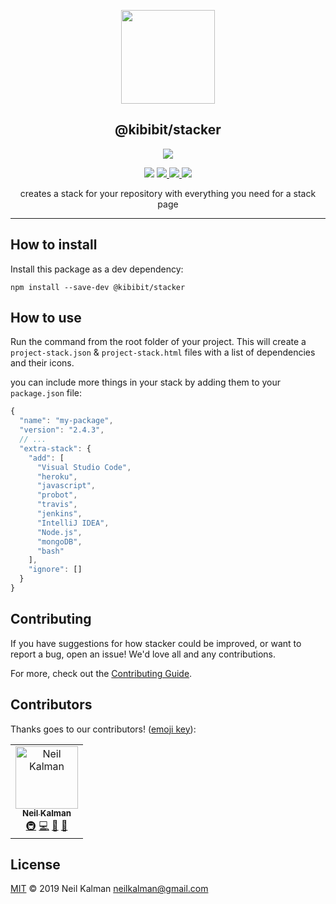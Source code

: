 <p align="center">
  <a href="https://github.com/kibibit/stacker" target="blank"><img src="http://kibibit.io/kibibit-assets/stacker.png" width="150" ></a>
  <h2 align="center">
    @kibibit/stacker
  </h2>
</p>
<p align="center">
  <a href="https://www.npmjs.com/package/@kibibit/stacker"><img src="https://img.shields.io/npm/v/@kibibit/stacker/latest.svg?style=for-the-badge&logo=npm&color=CB3837"></a>
</p>
<p align="center">
  <a href="https://www.npmjs.com/package/@kibibit/stacker"><img src="https://img.shields.io/npm/v/@kibibit/stacker/next.svg?style=flat-square&logo=npm&color=CB3837"></a>
  <a href="https://travis-ci.org/Kibibit/stacker">
  <img src="https://travis-ci.org/Kibibit/stacker.svg?branch=master">
  </a>
  <a href="https://coveralls.io/github/Kibibit/stacker?branch=master">
  <img src="https://coveralls.io/repos/github/Kibibit/stacker/badge.svg?branch=master">
  </a>
  <a href="https://salt.bountysource.com/teams/kibibit"><img src="https://img.shields.io/endpoint.svg?url=https://monthly-salt.now.sh/kibibit&style=flat-square"></a>
</p>
<p align="center">
  creates a stack for your repository with everything you need for a stack page
</p>
<hr>

<!-- GENERAL DESCRIPTION IF NEEDED -->

## How to install

Install this package as a dev dependency:
```shell
npm install --save-dev @kibibit/stacker
```

## How to use

Run the command from the root folder of your project. This will create a `project-stack.json` & `project-stack.html` files with a list of dependencies and their icons.

you can include more things in your stack by adding them to your `package.json` file:
```javascript
{
  "name": "my-package",
  "version": "2.4.3",
  // ...
  "extra-stack": {
    "add": [
      "Visual Studio Code",
      "heroku",
      "javascript",
      "probot",
      "travis",
      "jenkins",
      "IntelliJ IDEA",
      "Node.js",
      "mongoDB",
      "bash"
    ],
    "ignore": []
  }
}
```

## Contributing

If you have suggestions for how stacker could be improved, or want to report a bug, open an issue! We'd love all and any contributions.

For more, check out the [Contributing Guide](CONTRIBUTING.md).

## Contributors

Thanks goes to our contributors! ([emoji key](https://allcontributors.org/docs/en/emoji-key)):

<!-- ALL-CONTRIBUTORS-LIST:START - Do not remove or modify this section -->
<!-- prettier-ignore -->
<table>
  <tr>
    <td align="center"><a href="http://thatkookooguy.kibibit.io"><img src="https://avatars3.githubusercontent.com/u/10427304?v=4" width="100px;" alt="Neil Kalman"/><br /><sub><b>Neil Kalman</b></sub></a><br /><a href="#infra-Thatkookooguy" title="Infrastructure (Hosting, Build-Tools, etc)">🚇</a> <a href="https://github.com/kibibit/stacker/commits?author=Thatkookooguy" title="Code">💻</a> <a href="#ideas-Thatkookooguy" title="Ideas, Planning, & Feedback">🤔</a> <a href="#projectManagement-Thatkookooguy" title="Project Management">📆</a></td>
  </tr>
</table>

<!-- ALL-CONTRIBUTORS-LIST:END -->

## License

[MIT](LICENSE) © 2019 Neil Kalman <neilkalman@gmail.com>
